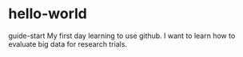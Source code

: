 # hello-world
guide-start
My first day learning to use github. I want to learn how to evaluate big data for research trials.
